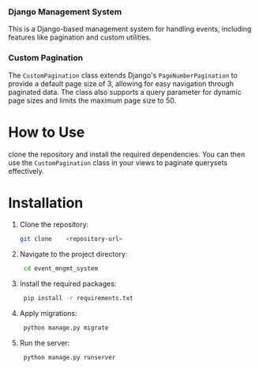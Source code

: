### Django Management System

This is a Django-based management system for handling events, including features like pagination and custom utilities.

### Custom Pagination

The `CustomPagination` class extends Django's `PageNumberPagination` to provide a default page size of 3, allowing for easy navigation through paginated data. The class also supports a query parameter for dynamic page sizes and limits the maximum page size to 50.

# How to Use

clone the repository and install the required dependencies. You can then use the `CustomPagination` class in your views to paginate querysets effectively.

# Installation

1. Clone the repository:

   ```bash
   git clone    <repository-url>
   ```  

2. Navigate to the project directory:

   ```bash
    cd event_mngmt_system
    ```

3. Install the required packages:

   ```bash
    pip install -r requirements.txt
    ```

4. Apply migrations:

   ```bash
    python manage.py migrate
    ```

5. Run the server:

   ```bash
    python manage.py runserver
    ```
